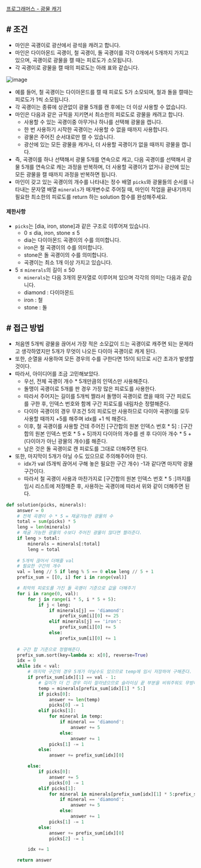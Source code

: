 
[프로그래머스 - 광물 캐기](https://school.programmers.co.kr/learn/courses/30/lessons/172927?language=python3)


## **# 조건**
- 마인은 곡괭이로 광산에서 광석을 캐려고 합니다. 
- 마인은 다이아몬드 곡괭이, 철 곡괭이, 돌 곡괭이를 각각 0개에서 5개까지 가지고 있으며, 곡괭이로 광물을 캘 때는 피로도가 소모됩니다. 
- 각 곡괭이로 광물을 캘 때의 피로도는 아래 표와 같습니다.

![image](https://user-images.githubusercontent.com/62426665/217975815-63c58d04-0421-4c39-85ce-17613b9c9389.png)

- 예를 들어, 철 곡괭이는 다이아몬드를 캘 때 피로도 5가 소모되며, 철과 돌을 캘때는 피로도가 1씩 소모됩니다. 
- 각 곡괭이는 종류에 상관없이 광물 5개를 캔 후에는 더 이상 사용할 수 없습니다.
- 마인은 다음과 같은 규칙을 지키면서 최소한의 피로도로 광물을 캐려고 합니다.
	- 사용할 수 있는 곡괭이중 아무거나 하나를 선택해 광물을 캡니다.
	- 한 번 사용하기 시작한 곡괭이는 사용할 수 없을 때까지 사용합니다.
	- 광물은 주어진 순서대로만 캘 수 있습니다.
	- 광산에 있는 모든 광물을 캐거나, 더 사용할 곡괭이가 없을 때까지 광물을 캡니다.
- 즉, 곡괭이를 하나 선택해서 광물 5개를 연속으로 캐고, 다음 곡괭이를 선택해서 광물 5개를 연속으로 캐는 과정을 반복하며, 더 사용할 곡괭이가 없거나 광산에 있는 모든 광물을 캘 때까지 과정을 반복하면 됩니다.
- 마인이 갖고 있는 곡괭이의 개수를 나타내는 정수 배열 `picks`와 광물들의 순서를 나타내는 문자열 배열 `minerals`가 매개변수로 주어질 때, 마인이 작업을 끝내기까지 필요한 최소한의 피로도를 return 하는 solution 함수를 완성해주세요.


#### **제한사항**
- `picks`는 [dia, iron, stone]과 같은 구조로 이루어져 있습니다.
    - 0 ≤ dia, iron, stone ≤ 5
    - dia는 다이아몬드 곡괭이의 수를 의미합니다.
    - iron은 철 곡괭이의 수를 의미합니다.
    - stone은 돌 곡괭이의 수를 의미합니다.
    - 곡괭이는 최소 1개 이상 가지고 있습니다.
- 5 ≤ `minerals`의 길이 ≤ 50
    - `minerals`는 다음 3개의 문자열로 이루어져 있으며 각각의 의미는 다음과 같습니다.
    - diamond : 다이아몬드
    - iron : 철
    - stone : 돌


## **# 접근 방법**
- 처음엔 5개씩 광물을 끊어서 가장 적은 소모값이 드는 곡괭이로 캐주면 되는 문제라고 생각하였지만 5개가 무엇이 나오든 다이아 곡괭이로 캐게 된다.
-  또한, 순열을 사용하여 모든 경우의 수를 구한다면 15!이 되므로 시간 초과가 발생할 것이다.
- 따라서, 아이디어를 조금 고민해보았다.
	- 우선, 전체 곡괭이 개수 * 5개만큼의 인덱스만 사용해준다.
	- 돌맹이 곡괭이로 5개를 판 경우 가장 많은 피로도를 사용한다.
	- 따라서 주어지는 길이를 5개씩 짤라서 돌맹이 곡괭이로 캤을 때의 구간 피로도를 구한 후, 인덱스 번호와 함께 구간 피로도를 내림차순 정렬해준다.
	- 다이아 곡괭이의 경우 무조건 5의 피로도만 사용하므로 다이아 곡괭이를 모두 사용할 때까지 +5를 해주며 idx를 +1 씩 해준다.
	- 이후, 철 곡괭이를 사용할 건데 주어진 [구간합의 원본 인덱스 번호 * 5] : [구간합의 원본 인덱스 번호 * 5 + 5]까지 다이아의 개수를 센 후 다이아 개수 * 5 + (다이아가 아닌 광물의 개수)를 해준다.
	- 남은 것은 돌 곡괭이로 캔 피로도를 그대로 더해주면 된다.
- 또한, 마지막이 5개가 아닐 수도 있으므로 주의해주어야 한다.
	- idx가 val (5개씩 끊어서 구해 놓은 필요한 구간 개수) -1과 같다면 마지막 광물 구간이다.
	- 따라서 철 곡괭이 사용과 마찬가지로 [구간합의 원본 인덱스 번호 * 5 :]까지를 임시 리스트에 저장해준 후, 사용하는 곡괭이에 따라서 위와 같이 더해주면 된다.

```python
def solution(picks, minerals):
    answer = 0
    # 전체 곡괭이 수 * 5 = 채굴가능한 광물의 수
    total = sum(picks) * 5                                 
    leng = len(minerals)
    # 채굴 가능한 광물의 수보다 주어진 광물이 많다면 짤라준다.
    if leng > total:
        minerals = minerals[:total]
        leng = total
        
    # 5개씩 끊어서 더해줄 val
    # 필요한 구간의 개수
    val = leng // 5 if leng % 5 == 0 else leng // 5 + 1
    prefix_sum = [[0, i] for i in range(val)]

    # 최악의 피로도를 가진 돌 곡괭이 기준으로 값을 더해주기
    for i in range(0, val):
        for j in range(i * 5, i * 5 + 5):
            if j < leng:
                if minerals[j] == 'diamond':
                    prefix_sum[i][0] += 25
                elif minerals[j] == 'iron':
                    prefix_sum[i][0] += 5
                else:
                    prefix_sum[i][0] += 1
    
    # 구간 합 기준으로 정렬해준다.
    prefix_sum.sort(key=lambda x: x[0], reverse=True)
    idx = 0
    while idx < val:
        # 마지막 구간의 경우 5개가 아닐수도 있으므로 temp에 임시 저장하여 구해준다.
        if prefix_sum[idx][1] == val - 1:
            # 길이가 더 긴 경우 미리 잘라냈으므로 슬라이싱 끝 부분을 비워주워도 무방하다.
            temp = minerals[prefix_sum[idx][1] * 5:]
            if picks[0]:
                answer += len(temp)
                picks[0] -= 1
            elif picks[1]:
                for mineral in temp:
                    if mineral == 'diamond':
                        answer += 5
                    else:
                        answer += 1
                picks[1] -= 1
            else:
                answer += prefix_sum[idx][0]

        else:
            if picks[0]:
                answer += 5
                picks[0] -= 1
            elif picks[1]:
                for mineral in minerals[prefix_sum[idx][1] * 5:prefix_sum[idx][1] * 5 + 5]:
                    if mineral == 'diamond':
                        answer += 5
                    else:
                        answer += 1
                picks[1] -= 1
            else:
                answer += prefix_sum[idx][0]
                picks[2] -= 1

        idx += 1

    return answer


```

